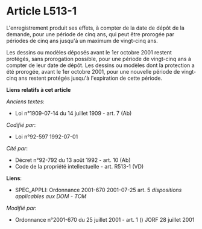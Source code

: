 # Article L513-1

L'enregistrement produit ses effets, à compter de la date de dépôt de la demande, pour une période de cinq ans, qui peut être
prorogée par périodes de cinq ans jusqu'à un maximum de vingt-cinq ans.

Les dessins ou modèles déposés avant le 1er octobre 2001 restent protégés, sans prorogation possible, pour une période de
vingt-cinq ans à compter de leur date de dépôt. Les dessins ou modèles dont la protection a été prorogée, avant le 1er
octobre 2001, pour une nouvelle période de vingt-cinq ans restent protégés jusqu'à l'expiration de cette période.

**Liens relatifs à cet article**

_Anciens textes_:

  - Loi n°1909-07-14 du 14 juillet 1909 - art. 7 (Ab)

_Codifié par_:

  - Loi n°92-597 1992-07-01

_Cité par_:

  - Décret n°92-792 du 13 août 1992 - art. 10 (Ab)
  - Code de la propriété intellectuelle - art. R513-1 (VD)

**Liens**:

  - SPEC_APPLI: Ordonnance 2001-670 2001-07-25 art. 5 *dispositions applicables aux DOM - TOM*

_Modifié par_:

  - Ordonnance n°2001-670 du 25 juillet 2001 - art. 1 () JORF 28 juillet 2001

